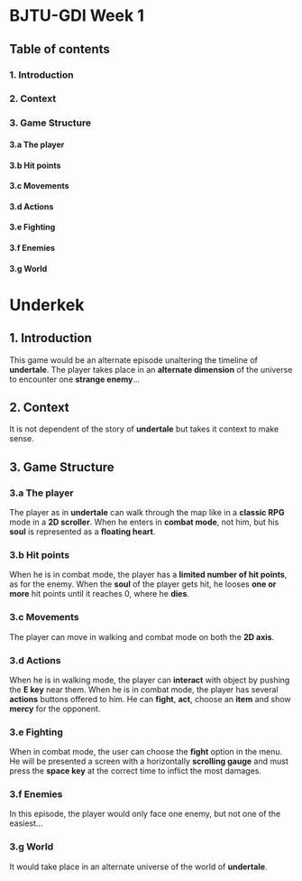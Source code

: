 # BJTU-GDI Week 1
## Table of contents
### 1. Introduction
### 2. Context
### 3. Game Structure
#### 3.a The player
#### 3.b Hit points
#### 3.c Movements
#### 3.d Actions
#### 3.e Fighting
#### 3.f Enemies
#### 3.g World

# Underkek
## 1. Introduction

This game would be an alternate episode unaltering the timeline of __undertale__. The player takes place in an __alternate dimension__ of the universe to encounter one __strange enemy__...

## 2. Context

It is not dependent of the story of __undertale__ but takes it context to make sense.

## 3. Game Structure
### 3.a The player

The player as in __undertale__ can walk through the map like in a __classic RPG__ mode in a __2D scroller__.
When he enters in __combat mode__, not him, but his __soul__ is represented as a __floating heart__.

### 3.b Hit points

When he is in combat mode, the player has a __limited number of hit points__, as for the enemy.
When the __soul__ of the player gets hit, he looses __one or more__ hit points until it reaches 0, where he __dies__.

### 3.c Movements

The player can move in walking and combat mode on both the __2D axis__.

### 3.d Actions

When he is in walking mode, the player can __interact__ with object by pushing the __E key__ near them.
When he is in combat mode, the player has several __actions__ buttons offered to him. He can __fight__, __act__, choose an __item__ and show __mercy__ for the opponent.

### 3.e Fighting

When in combat mode, the user can choose the __fight__ option in the menu. He will be presented a screen with a horizontally __scrolling gauge__ and must press the __space key__ at the correct time to inflict the most damages.

### 3.f Enemies

In this episode, the player would only face one enemy, but not one of the easiest...

### 3.g World

It would take place in an alternate universe of the world of __undertale__.